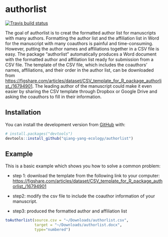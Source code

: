 
<!-- README.md is generated from README.Rmd. Please edit that file -->

# authorlist

<!-- badges: start -->

[![Travis build
status](https://travis-ci.com/qiang-yang-ecology/authorlist.svg?branch=master)](https://travis-ci.com/qiang-yang-ecology/authorlist)
<!-- badges: end -->

The goal of authorlist is to creat the formatted author list for
manuscripts with many authors. Formatting the author list and the
affiliation list in Word for the manuscript with many coauthors is
painful and time-consuming. However, putting the author names and
affiliations together in a CSV file is easy. The package “authorlist”
automatically produces a Word document with the formatted author and
affiliation list ready for submission from a CSV file. The template of
the CSV file, which includes the coauthors’ names, affiliations, and
their order in the author list, can be downloaded from
<https://figshare.com/articles/dataset/CSV_template_for_R_package_authorlist_/16794901>.
The leading author of the manuscript could make it even easier by
sharing the CSV template through Dropbox or Google Drive and asking the
coauthors to fill in their information.

## Installation

You can install the development version from
[GitHub](https://github.com/) with:

``` r
# install.packages("devtools")
devtools::install_github("qiang-yang-ecology/authorlist")
```

## Example

This is a basic example which shows you how to solve a common problem:

-   step 1: download the template from the following link to your
    computer:
    <https://figshare.com/articles/dataset/CSV_template_for_R_package_authorlist_/16794901>

-   step2: modify the csv file to include the coauthor information of
    your manuscript.

-   step3: produced the formatted author and affiliation list

``` r
toAuthorlist(source.csv = "~/Downloads/authorlist.csv",
             target = "~/Downloads/authorlist.docx",
             type="numbered")
```
